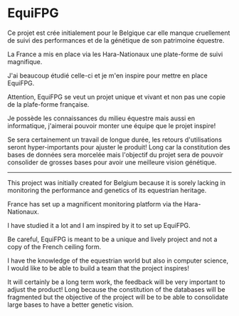 # EquiFPG
Ce projet est crée initialement pour le Belgique car elle manque cruellement de suivi des performances et de la génétique de son patrimoine équestre. 

La France a mis en place via les Hara-Nationaux une plate-forme de suivi magnifique. 

J'ai beaucoup étudié celle-ci et je m'en inspire pour mettre en place EquiFPG.

Attention, EquiFPG se veut un projet unique et vivant et non pas une copie de la plafe-forme française.

Je possède les connaissances du milieu équestre mais aussi en informatique, j'aimerai pouvoir monter une équipe que le projet inspire!

Se sera certainement un travail de longue durée, les retours d'utilisations seront hyper-importants pour ajuster le produit!
Long car la constitution des bases de données sera morcelée mais l'objectif du projet sera de pouvoir consolider de grosses bases pour avoir une meilleure vision génétique.

-------------------------------------------------------------------

This project was initially created for Belgium because it is sorely lacking in monitoring the performance and genetics of its equestrian heritage. 

France has set up a magnificent monitoring platform via the Hara-Nationaux. 

I have studied it a lot and I am inspired by it to set up EquiFPG.

Be careful, EquiFPG is meant to be a unique and lively project and not a copy of the French ceiling form.

I have the knowledge of the equestrian world but also in computer science, I would like to be able to build a team that the project inspires!

It will certainly be a long term work, the feedback will be very important to adjust the product!
Long because the constitution of the databases will be fragmented but the objective of the project will be to be able to consolidate large bases to have a better genetic vision.
